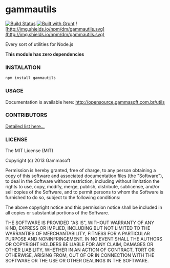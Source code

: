 gammautils
=====

[![Build Status](https://drone.io/github.com/gammasoft/utils/status.png)](https://drone.io/github.com/gammasoft/utils/latest)
[![Built with Grunt](https://camo.githubusercontent.com/02d9825a669fb5b9f53bfe2e5a3fa4a1081cdb6a/68747470733a2f2f63646e2e6772756e746a732e636f6d2f6275696c74776974682e706e67 "Built with Grunt")](http://gruntjs.com/) ![http://img.shields.io/npm/dm/gammautils.svg](http://img.shields.io/npm/dm/gammautils.svg)

Every sort of utilities for Node.js

**This module has zero dependencies**

### INSTALATION

    npm install gammautils

### USAGE

Documentation is available here: http://opensource.gammasoft.com.br/utils

### CONTRIBUTORS

[Detailed list here...](contributors.md)

### LICENSE

The MIT License (MIT)

Copyright (c) 2013 Gammasoft

Permission is hereby granted, free of charge, to any person obtaining a copy of
this software and associated documentation files (the "Software"), to deal in
the Software without restriction, including without limitation the rights to
use, copy, modify, merge, publish, distribute, sublicense, and/or sell copies of
the Software, and to permit persons to whom the Software is furnished to do so,
subject to the following conditions:

The above copyright notice and this permission notice shall be included in all
copies or substantial portions of the Software.

THE SOFTWARE IS PROVIDED "AS IS", WITHOUT WARRANTY OF ANY KIND, EXPRESS OR
IMPLIED, INCLUDING BUT NOT LIMITED TO THE WARRANTIES OF MERCHANTABILITY, FITNESS
FOR A PARTICULAR PURPOSE AND NONINFRINGEMENT. IN NO EVENT SHALL THE AUTHORS OR
COPYRIGHT HOLDERS BE LIABLE FOR ANY CLAIM, DAMAGES OR OTHER LIABILITY, WHETHER
IN AN ACTION OF CONTRACT, TORT OR OTHERWISE, ARISING FROM, OUT OF OR IN
CONNECTION WITH THE SOFTWARE OR THE USE OR OTHER DEALINGS IN THE SOFTWARE.
